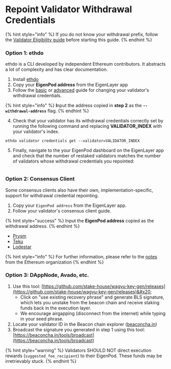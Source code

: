 # Repoint Validator Withdrawal Credentials

{% hint style="info" %}
If you do not know your withdrawal prefix, follow the [Validator Eligibility guide](validator-eligibility-withdrawal-prefix.md) before starting this guide.
{% endhint %}

### Option 1: ethdo

ethdo is a CLI developed by independent Ethereum contributors. It abstracts a lot of complexity and has clear documentation.

1. Install [ethdo](https://github.com/wealdtech/ethdo)
2. Copy your **EigenPod address** from the EigenLayer app
3. Follow the [basic](https://github.com/wealdtech/ethdo/blob/master/docs/changingwithdrawalcredentials.md#basic-operation) or [advanced](https://github.com/wealdtech/ethdo/blob/master/docs/changingwithdrawalcredentials.md#advanced-operation) guide for changing your validator's withdrawal credentials.&#x20;

{% hint style="info" %}
**I**nput the address copied in **step 2** as the **`--withdrawal-address`** flag.
{% endhint %}

4. Check that your validator has its withdrawal credentials correctly set by running the following command and replacing **VALIDATOR\_INDEX** with your validator's index.

```shell
ethdo validator credentials get --validator=VALIDATOR_INDEX
```

5. Finally, navigate to the your EigenPod dashboard on the EigenLayer app and check that the number of restaked validators matches the number of validators whose withdrawal credentials you repointed:

<figure><img src="../../../../.gitbook/assets/Screenshot 2023-03-23 at 3.03.14 PM.png" alt=""/><figcaption></figcaption></figure>

### Option 2: Consensus Client

Some consensus clients also have their own, implementation-specific, support for withdrawal credential repointing.

1. Copy your `EigenPod address` from the EigenLayer app.
2. Follow your validator's consensus client guide.

{% hint style="success" %}
Input the **EigenPod address** copied as the withdrawal address.
{% endhint %}

* [Prysm](https://docs.prylabs.network/docs/wallet/withdraw-validator#option-1-partial-earnings-withdrawals)
* [Teku](https://docs.teku.consensys.net/HowTo/Withdrawal-Keys)
* [Lodestar](https://chainsafe.github.io/lodestar/reference/cli/#validator-bls-to-execution-change)

{% hint style="info" %}
For further information, please refer to the [notes](https://notes.ethereum.org/@launchpad/withdrawals-faq#Q-How-do-I-fully-withdraw-exit-my-validator) from the Ethereum organization &#x20;
{% endhint %}

### Option 3: DAppNode, Avado, etc.

1. Use this tool: [https://github.com/stake-house/wagyu-key-gen/releases](https://github.com/stake-house/wagyu-key-gen/releases)&#x20;
   * Click on "use existing recovery phrase" and generate BLS signature, which lets you unstake from the beacon chain and receive staking funds back in the execution layer.
   * We encourage airgapping (disconnect from the internet) while typing in your seed phrase.
2. Locate your validator ID in the Beacon chain explorer ([beaconcha.in](https://beaconcha.in/))
3. Broadcast the signature you generated in step 1 using this tool: [https://beaconcha.in/tools/broadcast](https://beaconcha.in/tools/broadcast)

{% hint style="warning" %}
Validators SHOULD NOT direct execution rewards (`suggested_fee_recipient`) to their EigenPod. These funds may be irretrievably stuck.
{% endhint %}
